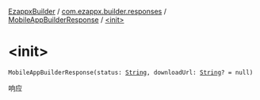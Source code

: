 [EzappxBuilder](../../index.md) / [com.ezappx.builder.responses](../index.md) / [MobileAppBuilderResponse](index.md) / [&lt;init&gt;](./-init-.md)

# &lt;init&gt;

`MobileAppBuilderResponse(status: `[`String`](https://kotlinlang.org/api/latest/jvm/stdlib/kotlin/-string/index.html)`, downloadUrl: `[`String`](https://kotlinlang.org/api/latest/jvm/stdlib/kotlin/-string/index.html)`? = null)`

响应

